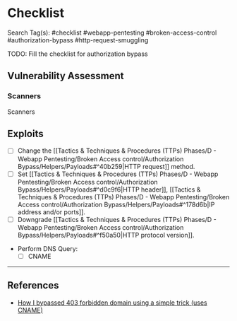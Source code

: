 # Checklist

Search Tag(s): #checklist #webapp-pentesting #broken-access-control #authorization-bypass #http-request-smuggling

TODO: Fill the checklist for authorization bypass

## Vulnerability Assessment

### Scanners

Scanners

## Exploits

- [ ] Change the [[Tactics & Techniques & Procedures (TTPs) Phases/D - Webapp Pentesting/Broken Access control/Authorization Bypass/Helpers/Payloads#^40b259|HTTP request]] method.
- [ ] Set [[Tactics & Techniques & Procedures (TTPs) Phases/D - Webapp Pentesting/Broken Access control/Authorization Bypass/Helpers/Payloads#^d0c9f6|HTTP header]], [[Tactics & Techniques & Procedures (TTPs) Phases/D - Webapp Pentesting/Broken Access control/Authorization Bypass/Helpers/Payloads#^178d6b|IP address and/or ports]].
- [ ] Downgrade [[Tactics & Techniques & Procedures (TTPs) Phases/D - Webapp Pentesting/Broken Access control/Authorization Bypass/Helpers/Payloads#^f50a50|HTTP protocol version]].
- Perform DNS Query:
	- [ ] CNAME

---
## References

- [How I bypassed 403 forbidden domain using a simple trick (uses CNAME)](https://systemweakness.com/how-i-bypassed-403-forbidden-domain-using-a-simple-trick-c2d538de04b8)